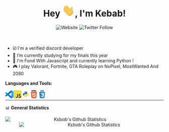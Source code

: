 <h1 align="center">Hey <img src="https://raw.githubusercontent.com/ABSphreak/ABSphreak/master/gifs/Hi.gif" width="40px" />, I'm Kebab</a>!</h1><!-- 👋 -->
<div  align="center">
<img  alt="Website" margin-right"2vw" src="https://img.shields.io/website?down_color=red&label=Kebab&style=for-the-badge&up_color=magenta&url=https%3A%2F%2Filovewhor.es%2F">
<img  alt="Twitter Follow" src="https://img.shields.io/twitter/follow/nullkebab?color=magenta&label=Twitter&style=for-the-badge">
</div>
<br />
<!--## I'm a YouTuber, Gamer, and Developer!-->
<br />

-   ☑️ I'm a verified discord developer
-   🔭 I’m currently studying for my finals this year
-   🧠 I'm Fond With Javascript and currently learning Python !
-   🎮 I play Valorant, Fortnite, GTA Roleplay on NoPixel, MostWanted And 2080


**Languages and Tools:**

<img align="left" alt="Visual Studio Code" width="26px" src="https://raw.githubusercontent.com/github/explore/80688e429a7d4ef2fca1e82350fe8e3517d3494d/topics/visual-studio-code/visual-studio-code.png" />
<img align="left" alt="JavaScript" width="26px" src="https://raw.githubusercontent.com/github/explore/80688e429a7d4ef2fca1e82350fe8e3517d3494d/topics/javascript/javascript.png" />
<img align="left" alt="Java" width="26px" src="https://raw.githubusercontent.com/github/explore/80688e429a7d4ef2fca1e82350fe8e3517d3494d/topics/python/python.png" />
<img align="left" alt="HTML5" width="26px" src="https://raw.githubusercontent.com/github/explore/80688e429a7d4ef2fca1e82350fe8e3517d3494d/topics/html/html.png" />
<img align="left" alt="CSS3" width="26px" src="https://raw.githubusercontent.com/github/explore/80688e429a7d4ef2fca1e82350fe8e3517d3494d/topics/css/css.png" />


<br />
<!--START_SECTION:waka-->


<!--END_SECTION:waka-->
---

<!--START_SECTION:waka-->
📊 **General Statistics** 
<div  align="center">
   <img align="left"   width="460px"  alt="Kεbαb's Github Statistics" src="https://github-readme-stats.vercel.app/api/wakatime?username=Kebab&include_all_commits=true&show_icons=true&hide_border=true&theme=midnight-purple" />
  <img align="right" width="460px" alt="Kεbαb's Github Statistics" src="https://github-readme-stats.vercel.app/api?username=NulledKebab&show_icons=true&hide_border=true&theme=midnight-purple" />
</div>
<!--END_SECTION:waka-->




